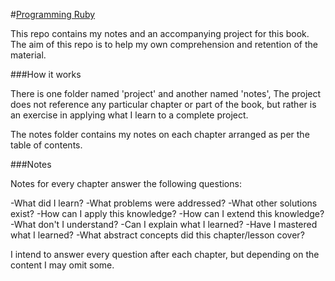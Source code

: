 #[Programming Ruby](http://pragprog.com/book/ruby4/programming-ruby-1-9-2-0)

This repo contains my notes and an accompanying project for this book. The aim of this repo is to help my own comprehension and retention of the material.

###How it works

There is one folder named 'project' and another named 'notes', The project does not reference any particular chapter or part of the book, but rather is an exercise in applying what I learn to a complete project. 

The notes folder contains my notes on each chapter arranged as per the table of contents.

###Notes

Notes for every chapter answer the following questions:

-What did I learn?
-What problems were addressed?
-What other solutions exist?
-How can I apply this knowledge?
-How can I extend this knowledge?
-What don't I understand?
-Can I explain what I learned?
-Have I mastered what I learned?
-What abstract concepts did this chapter/lesson cover?

I intend to answer every question after each chapter, but depending on the content I may omit some.
